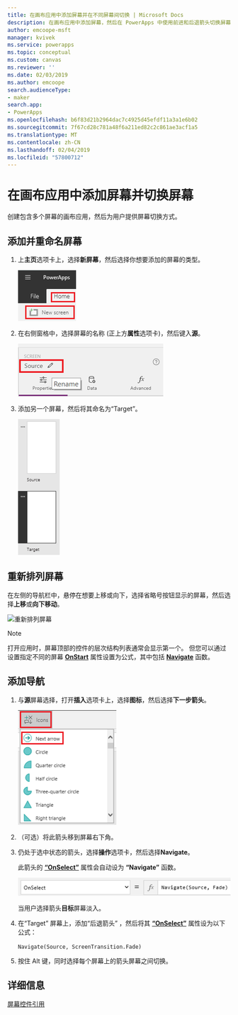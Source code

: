 ```yaml
---
title: 在画布应用中添加屏幕并在不同屏幕间切换 | Microsoft Docs
description: 在画布应用中添加屏幕，然后在 PowerApps 中使用前进和后退箭头切换屏幕
author: emcoope-msft
manager: kvivek
ms.service: powerapps
ms.topic: conceptual
ms.custom: canvas
ms.reviewer: ''
ms.date: 02/03/2019
ms.author: emcoope
search.audienceType:
- maker
search.app:
- PowerApps
ms.openlocfilehash: b6f83d21b2964dac7c4925d45efdf11a3a1e6b02
ms.sourcegitcommit: 7f67cd28c781a48f6a211ed82c2c861ae3acf1a5
ms.translationtype: MT
ms.contentlocale: zh-CN
ms.lasthandoff: 02/04/2019
ms.locfileid: "57800712"
---
```

# <a name="add-a-screen-to-a-canvas-app-and-navigate-between-screens"></a>在画布应用中添加屏幕并切换屏幕

创建包含多个屏幕的画布应用，然后为用户提供屏幕切换方式。

## <a name="add-and-rename-a-screen"></a>添加并重命名屏幕

1. 上**主页**选项卡上，选择**新屏幕**，然后选择你想要添加的屏幕的类型。

    ![“开始”选项卡上的“添加屏幕”选项](./media/add-screen-context-variables/add-screen.png)

2. 在右侧窗格中，选择屏幕的名称 (正上方**属性**选项卡)，然后键入**源**。

    ![重命名默认屏幕](./media/add-screen-context-variables/name-source-screen.png)

3. 添加另一个屏幕，然后将其命名为“Target”。

    ![左侧导航栏中有两个屏幕](./media/add-screen-context-variables/two-screens-in-nav.png)

## <a name="reorder-screens"></a>重新排列屏幕

在左侧的导航栏中，悬停在想要上移或向下，选择省略号按钮显示的屏幕，然后选择**上移**或**向下移动**。

![重新排列屏幕](./media/add-screen-context-variables/reorder-screen.png)

> [!NOTE]
> 打开应用时，屏幕顶部的控件的层次结构列表通常会显示第一个。 但您可以通过设置指定不同的屏幕 **[OnStart](controls/control-screen.md)** 属性设置为公式，其中包括 **[Navigate](functions/function-navigate.md)** 函数。

## <a name="add-navigation"></a>添加导航

1. 与**源**屏幕选择，打开**插入**选项卡上，选择**图标**，然后选择**下一步箭头**。  

    ![“插入”选项卡上的形状选项](./media/add-screen-context-variables/add-next-arrow.png)

2. （可选）将此箭头移到屏幕右下角。

3. 仍处于选中状态的箭头，选择**操作**选项卡，然后选择**Navigate**。

    此箭头的 **[“OnSelect”](controls/properties-core.md)** 属性会自动设为 **“Navigate”** 函数。

    ![“OnSelect”属性自动设为“Navigate”函数](./media/add-screen-context-variables/onselect-default.png)

    当用户选择箭头**目标**屏幕淡入。

4. 在“Target” 屏幕上，添加“后退箭头” ，然后将其 **[“OnSelect”](controls/properties-core.md)** 属性设为以下公式：

    `Navigate(Source, ScreenTransition.Fade)`

5. 按住 Alt 键，同时选择每个屏幕上的箭头屏幕之间切换。

## <a name="more-information"></a>详细信息

[屏幕控件引用](controls/control-screen.md)